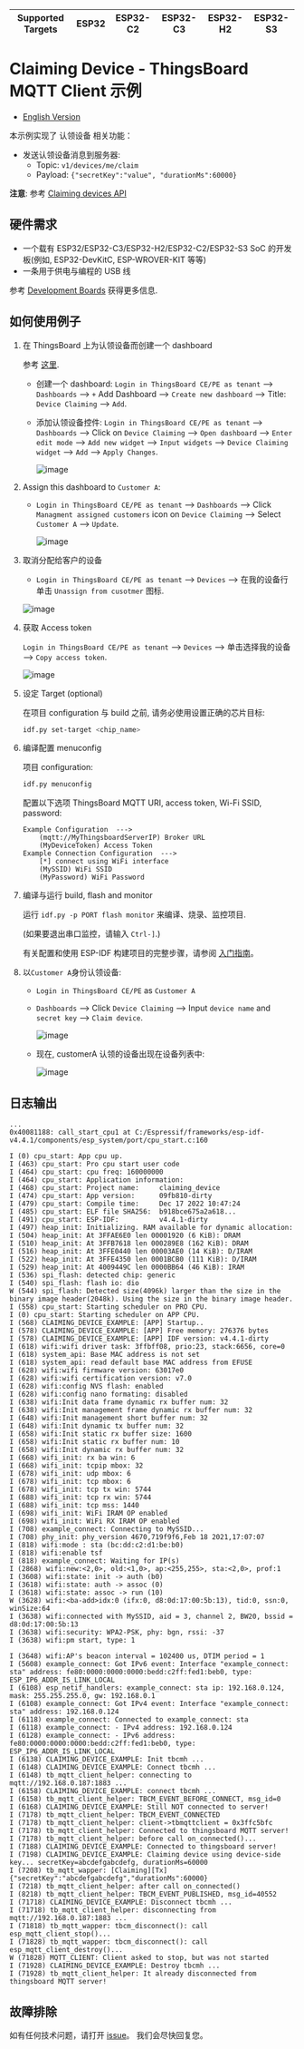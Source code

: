 | Supported Targets | ESP32 | ESP32-C2 | ESP32-C3 | ESP32-H2 | ESP32-S3 |
| ----------------- | ----- | -------- | -------- | -------- | -------- |

# Claiming Device - ThingsBoard MQTT Client 示例

* [English Version](./README.md)

本示例实现了 认领设备 相关功能：

* 发送认领设备消息到服务器:
  * Topic: `v1/devices/me/claim`
  * Payload: `{"secretKey":"value", "durationMs":60000}`

**注意**: 参考 [Claiming devices API](https://thingsboard.io/docs/reference/mqtt-api/#claiming-devices)

## 硬件需求

* 一个载有 ESP32/ESP32-C3/ESP32-H2/ESP32-C2/ESP32-S3 SoC 的开发板(例如, ESP32-DevKitC, ESP-WROVER-KIT 等等)
* 一条用于供电与编程的 USB 线

参考 [Development Boards](https://www.espressif.com/en/products/devkits) 获得更多信息.

## 如何使用例子

1. 在 ThingsBoard 上为认领设备而创建一个 dashboard

   参考 [这里](https://thingsboard.io/docs/user-guide/claiming-devices/#device-claiming-widget).

   * 创建一个 dashboard: `Login in ThingsBoard CE/PE as tenant` --> `Dashboards` --> `+` Add Dashboard --> `Create new dashboard` --> Title: `Device Claiming` --> `Add`.

   * 添加认领设备控件: `Login in ThingsBoard CE/PE as tenant` --> `Dashboards` --> Click on `Device Claiming` --> `Open dashboard` --> `Enter edit mode` --> `Add new widget` --> `Input widgets` --> `Device Claiming widget` --> `Add` --> `Apply Changes`.

      ![image](./1_device_claiming_dashboard.png)

1. Assign this dashboard to `Customer A`:

   * `Login in ThingsBoard CE/PE as tenant` --> `Dashboards` --> Click `Managment assigned customers` icon on `Device Claiming` --> Select `Customer A` --> `Update`.

      ![image](./2_assign_dashboard_to_customer.png)

1. 取消分配给客户的设备

   * `Login in ThingsBoard CE/PE as tenant` --> `Devices` --> 在我的设备行单击 `Unassign from cusotmer` 图标.

    ![image](./3_unassign_device_from_cusotmer.png)

1. 获取 Access token

   `Login in ThingsBoard CE/PE as tenant` --> `Devices` --> 单击选择我的设备 --> `Copy access token`.

   ![image](../../.docs/images//copy-access-token/copy-access-token-1.png)

1. 设定 Target (optional)

   在项目 configuration 与 build 之前, 请务必使用设置正确的芯片目标:

   ```bash
   idf.py set-target <chip_name>
   ```

1. 编译配置 menuconfig

   项目 configuration:

   ```bash
   idf.py menuconfig
   ```

   配置以下选项 ThingsBoard MQTT URI, access token, Wi-Fi SSID, password:

   ```menuconfig
   Example Configuration  --->
       (mqtt://MyThingsboardServerIP) Broker URL
       (MyDeviceToken) Access Token 
   Example Connection Configuration  --->
       [*] connect using WiFi interface
       (MySSID) WiFi SSID 
       (MyPassword) WiFi Password                  
   ```

1. 编译与运行 build, flash and monitor

   运行 `idf.py -p PORT flash monitor` 来编译、烧录、监控项目.

   (如果要退出串口监控，请输入 ``Ctrl-]``.)

   有关配置和使用 ESP-IDF 构建项目的完整步骤，请参阅 [入门指南](https://idf.espressif.com/)。

1. 以`Customer A`身份认领设备:

    * `Login in ThingsBoard CE/PE` as  `Customer A`

    * `Dashboards` --> Click `Device Claiming` --> Input `device name` and `secret key` --> `Claim device`.

      ![image](./4_claiming_device.png)

    * 现在, customerA 认领的设备出现在设备列表中:

      ![image](./5_device_list.png)

## 日志输出

```none
...
0x40081188: call_start_cpu1 at C:/Espressif/frameworks/esp-idf-v4.4.1/components/esp_system/port/cpu_start.c:160

I (0) cpu_start: App cpu up.
I (463) cpu_start: Pro cpu start user code
I (464) cpu_start: cpu freq: 160000000
I (464) cpu_start: Application information:
I (468) cpu_start: Project name:     claiming_device
I (474) cpu_start: App version:      09fb810-dirty
I (479) cpu_start: Compile time:     Dec 17 2022 10:47:24
I (485) cpu_start: ELF file SHA256:  b918bce675a2a618...
I (491) cpu_start: ESP-IDF:          v4.4.1-dirty
I (497) heap_init: Initializing. RAM available for dynamic allocation:
I (504) heap_init: At 3FFAE6E0 len 00001920 (6 KiB): DRAM
I (510) heap_init: At 3FFB7618 len 000289E8 (162 KiB): DRAM
I (516) heap_init: At 3FFE0440 len 00003AE0 (14 KiB): D/IRAM
I (522) heap_init: At 3FFE4350 len 0001BCB0 (111 KiB): D/IRAM
I (529) heap_init: At 4009449C len 0000BB64 (46 KiB): IRAM
I (536) spi_flash: detected chip: generic
I (540) spi_flash: flash io: dio
W (544) spi_flash: Detected size(4096k) larger than the size in the binary image header(2048k). Using the size in the binary image header.
I (558) cpu_start: Starting scheduler on PRO CPU.
I (0) cpu_start: Starting scheduler on APP CPU.
I (568) CLAIMING_DEVICE_EXAMPLE: [APP] Startup..
I (578) CLAIMING_DEVICE_EXAMPLE: [APP] Free memory: 276376 bytes
I (578) CLAIMING_DEVICE_EXAMPLE: [APP] IDF version: v4.4.1-dirty
I (618) wifi:wifi driver task: 3ffbff08, prio:23, stack:6656, core=0
I (618) system_api: Base MAC address is not set
I (618) system_api: read default base MAC address from EFUSE
I (628) wifi:wifi firmware version: 63017e0
I (628) wifi:wifi certification version: v7.0
I (628) wifi:config NVS flash: enabled
I (628) wifi:config nano formating: disabled
I (638) wifi:Init data frame dynamic rx buffer num: 32
I (638) wifi:Init management frame dynamic rx buffer num: 32
I (648) wifi:Init management short buffer num: 32
I (648) wifi:Init dynamic tx buffer num: 32
I (658) wifi:Init static rx buffer size: 1600
I (658) wifi:Init static rx buffer num: 10
I (658) wifi:Init dynamic rx buffer num: 32
I (668) wifi_init: rx ba win: 6
I (668) wifi_init: tcpip mbox: 32
I (678) wifi_init: udp mbox: 6
I (678) wifi_init: tcp mbox: 6
I (678) wifi_init: tcp tx win: 5744
I (688) wifi_init: tcp rx win: 5744
I (688) wifi_init: tcp mss: 1440
I (698) wifi_init: WiFi IRAM OP enabled
I (698) wifi_init: WiFi RX IRAM OP enabled
I (708) example_connect: Connecting to MySSID...
I (708) phy_init: phy_version 4670,719f9f6,Feb 18 2021,17:07:07
I (818) wifi:mode : sta (bc:dd:c2:d1:be:b0)
I (818) wifi:enable tsf
I (818) example_connect: Waiting for IP(s)
I (2868) wifi:new:<2,0>, old:<1,0>, ap:<255,255>, sta:<2,0>, prof:1
I (3608) wifi:state: init -> auth (b0)
I (3618) wifi:state: auth -> assoc (0)
I (3618) wifi:state: assoc -> run (10)
W (3628) wifi:<ba-add>idx:0 (ifx:0, d8:0d:17:00:5b:13), tid:0, ssn:0, winSize:64
I (3638) wifi:connected with MySSID, aid = 3, channel 2, BW20, bssid = d8:0d:17:00:5b:13
I (3638) wifi:security: WPA2-PSK, phy: bgn, rssi: -37
I (3638) wifi:pm start, type: 1

I (3648) wifi:AP's beacon interval = 102400 us, DTIM period = 1
I (5608) example_connect: Got IPv6 event: Interface "example_connect: sta" address: fe80:0000:0000:0000:bedd:c2ff:fed1:beb0, type: ESP_IP6_ADDR_IS_LINK_LOCAL
I (6108) esp_netif_handlers: example_connect: sta ip: 192.168.0.124, mask: 255.255.255.0, gw: 192.168.0.1
I (6108) example_connect: Got IPv4 event: Interface "example_connect: sta" address: 192.168.0.124
I (6118) example_connect: Connected to example_connect: sta
I (6118) example_connect: - IPv4 address: 192.168.0.124
I (6128) example_connect: - IPv6 address: fe80:0000:0000:0000:bedd:c2ff:fed1:beb0, type: ESP_IP6_ADDR_IS_LINK_LOCAL
I (6138) CLAIMING_DEVICE_EXAMPLE: Init tbcmh ...
I (6148) CLAIMING_DEVICE_EXAMPLE: Connect tbcmh ...
I (6148) tb_mqtt_client_helper: connecting to mqtt://192.168.0.187:1883 ...
I (6158) CLAIMING_DEVICE_EXAMPLE: connect tbcmh ...
I (6158) tb_mqtt_client_helper: TBCM_EVENT_BEFORE_CONNECT, msg_id=0
I (6168) CLAIMING_DEVICE_EXAMPLE: Still NOT connected to server!
I (7178) tb_mqtt_client_helper: TBCM_EVENT_CONNECTED
I (7178) tb_mqtt_client_helper: client->tbmqttclient = 0x3ffc5bfc
I (7178) tb_mqtt_client_helper: Connected to thingsboard MQTT server!
I (7178) tb_mqtt_client_helper: before call on_connected()...
I (7188) CLAIMING_DEVICE_EXAMPLE: Connected to thingsboard server!
I (7198) CLAIMING_DEVICE_EXAMPLE: Claiming device using device-side key... secretKey=abcdefgabcdefg, durationMs=60000
I (7208) tb_mqtt_wapper: [Claiming][Tx] {"secretKey":"abcdefgabcdefg","durationMs":60000}
I (7218) tb_mqtt_client_helper: after call on_connected()
I (8218) tb_mqtt_client_helper: TBCM_EVENT_PUBLISHED, msg_id=40552
I (71718) CLAIMING_DEVICE_EXAMPLE: Disconnect tbcmh ...
I (71718) tb_mqtt_client_helper: disconnecting from mqtt://192.168.0.187:1883 ...
I (71818) tb_mqtt_wapper: tbcm_disconnect(): call esp_mqtt_client_stop()...
I (71828) tb_mqtt_wapper: tbcm_disconnect(): call esp_mqtt_client_destroy()...
W (71828) MQTT_CLIENT: Client asked to stop, but was not started
I (71928) CLAIMING_DEVICE_EXAMPLE: Destroy tbcmh ...
I (71928) tb_mqtt_client_helper: It already disconnected from thingsboard MQTT server!

```

## 故障排除

如有任何技术问题，请打开 [issue](https://github.com/liang-zhu-zi/esp32-thingsboard-mqtt-client/issues)。 我们会尽快回复您。
